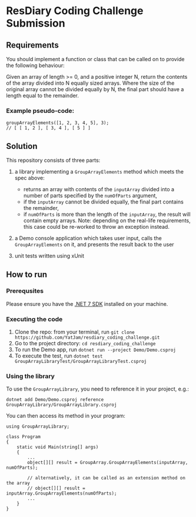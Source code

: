 # ResDiary Coding Challenge Submission

## Requirements
You should implement a function or class that can be called on to
provide the following behaviour:

Given an array of length >= 0, and a positive integer N, return the contents of the array divided into N equally sized arrays.
Where the size of the original array cannot be divided equally by N, the final part should have a length equal to the remainder.

### Example pseudo-code:

```
groupArrayElements([1, 2, 3, 4, 5], 3);
// [ [ 1, 2 ], [ 3, 4 ], [ 5 ] ]
```

## Solution
This repository consists of three parts:
1. a library implementing a `GroupArrayElements` method which meets the spec above:

    - returns an array with contents of the `inputArray` divided into a number of parts specified by the `numOfParts` argument,
    - if the `inputArray` cannot be divided equally, the final part contains the remainder,
    - if `numOfParts` is more than the length of the `inputArray`, the result will contain empty arrays. Note: depending on the real-life requirements, this case could be re-worked to throw an exception instead.
1. a Demo console application which takes user input, calls the `GroupArrayElements` on it, and presents the result back to the user
1. unit tests written using xUnit

## How to run

### Prerequsites
Please ensure you have the [.NET 7 SDK](https://dotnet.microsoft.com/en-us/download/dotnet/7.0) installed on your machine.

### Executing the code

1. Clone the repo: from your terminal, run `git clone https://github.com/YatJam/resdiary_coding_challenge.git`
1. Go to the project directory: `cd resdiary_coding_challenge`
1. To run the Demo app, run `dotnet run --project Demo/Demo.csproj`
1. To execute the test, run `dotnet test GroupArrayLibraryTest/GroupArrayLibraryTest.csproj`

### Using the library
To use the `GroupArrayLibrary`, you need to reference it in your project, e.g.:

```
dotnet add Demo/Demo.csproj reference GroupArrayLibrary/GroupArrayLibrary.csproj
```

You can then access its method in your program:

```
using GroupArrayLibrary;

class Program
{
    static void Main(string[] args)
    {
        ...
        object[][] result = GroupArray.GroupArrayElements(inputArray, numOfParts);

        // alternatively, it can be called as an extension method on the array
        // object[][] result = inputArray.GroupArrayElements(numOfParts);
        ...
    }
}
```
